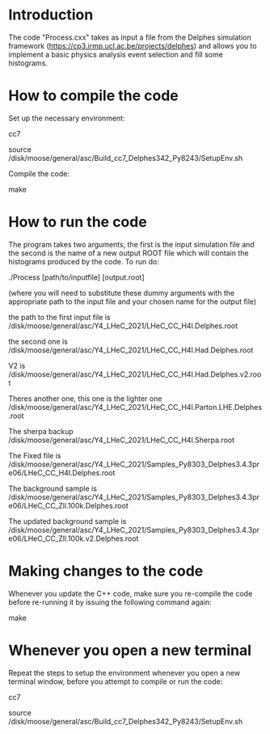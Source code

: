 # Introduction

The code "Process.cxx" takes as input a file from the Delphes simulation framework (https://cp3.irmp.ucl.ac.be/projects/delphes) and allows you to implement a basic physics analysis event selection and fill some histograms.

# How to compile the code

Set up the necessary environment:

cc7

source /disk/moose/general/asc/Build_cc7_Delphes342_Py8243/SetupEnv.sh


Compile the code:

make

# How to run the code

The program takes two arguments, the first is the input simulation file and the second is the name of a new output ROOT file which will contain the histograms produced by the code. To run do:

./Process [path/to/inputfile] [output.root]

(where you will need to substitute these dummy arguments with the appropriate path to the input file and your chosen name for the output file)

the path to the first input file is 
/disk/moose/general/asc/Y4_LHeC_2021/LHeC_CC_H4l.Delphes.root

the second one is
/disk/moose/general/asc/Y4_LHeC_2021/LHeC_CC_H4l.Had.Delphes.root

V2 is
/disk/moose/general/asc/Y4_LHeC_2021/LHeC_CC_H4l.Had.Delphes.v2.root

Theres another one, this one is the lighter one
/disk/moose/general/asc/Y4_LHeC_2021/LHeC_CC_H4l.Parton.LHE.Delphes.root

The sherpa backup
/disk/moose/general/asc/Y4_LHeC_2021/LHeC_CC_H4l.Sherpa.root

The Fixed file is
/disk/moose/general/asc/Y4_LHeC_2021/Samples_Py8303_Delphes3.4.3pre06/LHeC_CC_H4l.Delphes.root

The background sample is
/disk/moose/general/asc/Y4_LHeC_2021/Samples_Py8303_Delphes3.4.3pre06/LHeC_CC_Zll.100k.Delphes.root

The updated background sample is
/disk/moose/general/asc/Y4_LHeC_2021/Samples_Py8303_Delphes3.4.3pre06/LHeC_CC_Zll.100k.v2.Delphes.root
# Making changes to the code

Whenever you update the C++ code, make sure you re-compile the code before re-running it by issuing the following command again:

make

# Whenever you open a new terminal

Repeat the steps to setup the environment whenever you open a new terminal window, before you attempt to compile or run the code:

cc7

source /disk/moose/general/asc/Build_cc7_Delphes342_Py8243/SetupEnv.sh

